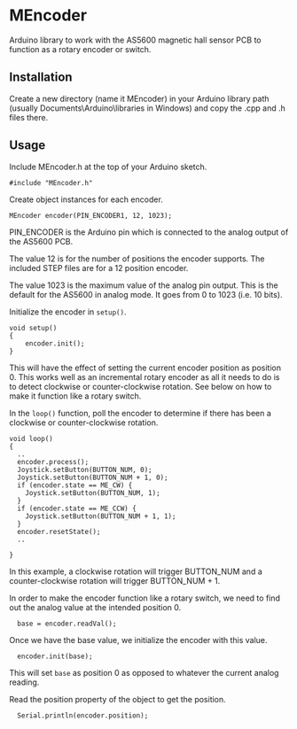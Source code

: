 # MEncoder

Arduino library to work with the AS5600 magnetic hall sensor PCB to function as a rotary encoder or switch.

## Installation

Create a new directory (name it MEncoder) in your Arduino library path (usually Documents\Arduino\libraries in Windows) and copy the .cpp and .h files there.

## Usage

Include MEncoder.h at the top of your Arduino sketch.

```
#include "MEncoder.h"
```

Create object instances for each encoder.

```
MEncoder encoder(PIN_ENCODER1, 12, 1023);
```

PIN_ENCODER is the Arduino pin which is connected to the analog output of the AS5600 PCB.

The value 12 is for the number of positions the encoder supports. The included STEP files are for a 12 position encoder.

The value 1023 is the maximum value of the analog pin output. This is the default for the AS5600 in analog mode. It goes from 0 to 1023 (i.e. 10 bits).

Initialize the encoder in ```setup()```.

```
void setup()
{
    encoder.init();
}
```

This will have the effect of setting the current encoder position as position 0. This works well as an incremental rotary encoder as all it needs to do is to detect clockwise or counter-clockwise rotation. See below on how to make it function like a rotary switch.

In the ```loop()``` function, poll the encoder to determine if there has been a clockwise or counter-clockwise rotation.

```
void loop()
{
  ..
  encoder.process();
  Joystick.setButton(BUTTON_NUM, 0);
  Joystick.setButton(BUTTON_NUM + 1, 0);
  if (encoder.state == ME_CW) {
    Joystick.setButton(BUTTON_NUM, 1);
  }
  if (encoder.state == ME_CCW) {
    Joystick.setButton(BUTTON_NUM + 1, 1);
  }
  encoder.resetState();
  ..

}
```

In this example, a clockwise rotation will trigger BUTTON_NUM and a counter-clockwise rotation will trigger BUTTON_NUM + 1.

In order to make the encoder function like a rotary switch, we need to find out the analog value at the intended position 0.

```
  base = encoder.readVal();
```

Once we have the base value, we initialize the encoder with this value.

```
  encoder.init(base);
```

This will set ```base``` as position 0 as opposed to whatever the current analog reading.

Read the position property of the object to get the position.

```
  Serial.println(encoder.position);
```
